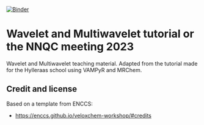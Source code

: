 [![Binder](https://mybinder.org/badge_logo.svg)](https://mybinder.org/v2/gh/MRChemSoft/multiwavelet-tutorial/master?urlpath=lab%2Ftree%2Fcontent%2Fnotebooks)


# Wavelet and Multiwavelet tutorial or the NNQC meeting 2023

Wavelet and Multiwavelet teaching material.
Adapted from the tutorial made for the Hylleraas school using VAMPyR and MRChem.

## Credit and license

Based on a template from ENCCS:
- https://enccs.github.io/veloxchem-workshop/#credits
